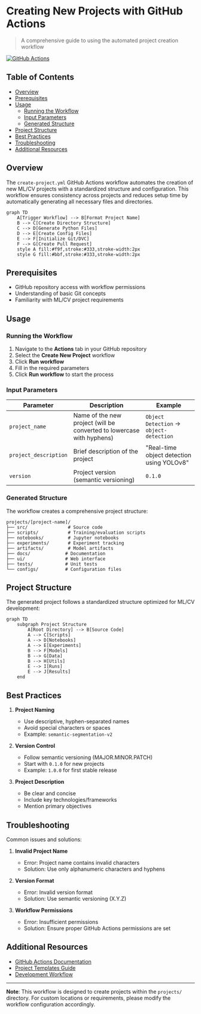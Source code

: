 # Creating New Projects with GitHub Actions

> A comprehensive guide to using the automated project creation workflow

[![GitHub Actions](https://img.shields.io/badge/github--actions-enabled-success)](https://github.com/features/actions)

## Table of Contents

- [Overview](#overview)
- [Prerequisites](#prerequisites)
- [Usage](#usage)
  - [Running the Workflow](#running-the-workflow)
  - [Input Parameters](#input-parameters)
  - [Generated Structure](#generated-structure)
- [Project Structure](#project-structure)
- [Best Practices](#best-practices)
- [Troubleshooting](#troubleshooting)
- [Additional Resources](#additional-resources)

## Overview

The `create-project.yml` GitHub Actions workflow automates the creation of new ML/CV projects with a standardized structure and configuration. This workflow ensures consistency across projects and reduces setup time by automatically generating all necessary files and directories.

```mermaid
graph TD
    A[Trigger Workflow] --> B[Format Project Name]
    B --> C[Create Directory Structure]
    C --> D[Generate Python Files]
    D --> E[Create Config Files]
    E --> F[Initialize Git/DVC]
    F --> G[Create Pull Request]
    style A fill:#f9f,stroke:#333,stroke-width:2px
    style G fill:#bbf,stroke:#333,stroke-width:2px
```

## Prerequisites

- GitHub repository access with workflow permissions
- Understanding of basic Git concepts
- Familiarity with ML/CV project requirements

## Usage

### Running the Workflow

1. Navigate to the **Actions** tab in your GitHub repository
2. Select the **Create New Project** workflow
3. Click **Run workflow**
4. Fill in the required parameters
5. Click **Run workflow** to start the process

### Input Parameters

| Parameter             | Description                                                           | Example                                   |
| --------------------- | --------------------------------------------------------------------- | ----------------------------------------- |
| `project_name`        | Name of the new project (will be converted to lowercase with hyphens) | `Object Detection` → `object-detection`   |
| `project_description` | Brief description of the project                                      | "Real-time object detection using YOLOv8" |
| `version`             | Project version (semantic versioning)                                 | `0.1.0`                                   |

### Generated Structure

The workflow creates a comprehensive project structure:

```
projects/[project-name]/
├── src/               # Source code
├── scripts/           # Training/evaluation scripts
├── notebooks/         # Jupyter notebooks
├── experiments/       # Experiment tracking
├── artifacts/         # Model artifacts
├── docs/             # Documentation
├── ui/               # Web interface
├── tests/            # Unit tests
└── configs/          # Configuration files
```

## Project Structure

The generated project follows a standardized structure optimized for ML/CV development:

```mermaid
graph TD
    subgraph Project Structure
        A[Root Directory] --> B[Source Code]
        A --> C[Scripts]
        A --> D[Notebooks]
        A --> E[Experiments]
        B --> F[Models]
        B --> G[Data]
        B --> H[Utils]
        E --> I[Runs]
        E --> J[Results]
    end
```

## Best Practices

1. **Project Naming**

   - Use descriptive, hyphen-separated names
   - Avoid special characters or spaces
   - Example: `semantic-segmentation-v2`

2. **Version Control**

   - Follow semantic versioning (MAJOR.MINOR.PATCH)
   - Start with `0.1.0` for new projects
   - Example: `1.0.0` for first stable release

3. **Project Description**
   - Be clear and concise
   - Include key technologies/frameworks
   - Mention primary objectives

## Troubleshooting

Common issues and solutions:

1. **Invalid Project Name**

   - Error: Project name contains invalid characters
   - Solution: Use only alphanumeric characters and hyphens

2. **Version Format**

   - Error: Invalid version format
   - Solution: Use semantic versioning (X.Y.Z)

3. **Workflow Permissions**
   - Error: Insufficient permissions
   - Solution: Ensure proper GitHub Actions permissions are set

## Additional Resources

- [GitHub Actions Documentation](https://docs.github.com/en/actions)
- [Project Templates Guide](../best-practices/ml-development.md)
- [Development Workflow](../../development/workflow/git.md)

---

**Note**: This workflow is designed to create projects within the `projects/` directory. For custom locations or requirements, please modify the workflow configuration accordingly.
